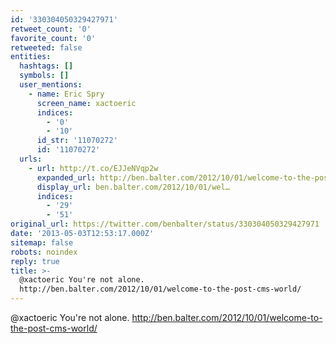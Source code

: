 ```yaml
---
id: '330304050329427971'
retweet_count: '0'
favorite_count: '0'
retweeted: false
entities:
  hashtags: []
  symbols: []
  user_mentions:
    - name: Eric Spry
      screen_name: xactoeric
      indices:
        - '0'
        - '10'
      id_str: '11070272'
      id: '11070272'
  urls:
    - url: http://t.co/EJJeNVqp2w
      expanded_url: http://ben.balter.com/2012/10/01/welcome-to-the-post-cms-world/
      display_url: ben.balter.com/2012/10/01/wel…
      indices:
        - '29'
        - '51'
original_url: https://twitter.com/benbalter/status/330304050329427971
date: '2013-05-03T12:53:17.000Z'
sitemap: false
robots: noindex
reply: true
title: >-
  @xactoeric You're not alone.
  http://ben.balter.com/2012/10/01/welcome-to-the-post-cms-world/
---
```


@xactoeric You're not alone. http://ben.balter.com/2012/10/01/welcome-to-the-post-cms-world/